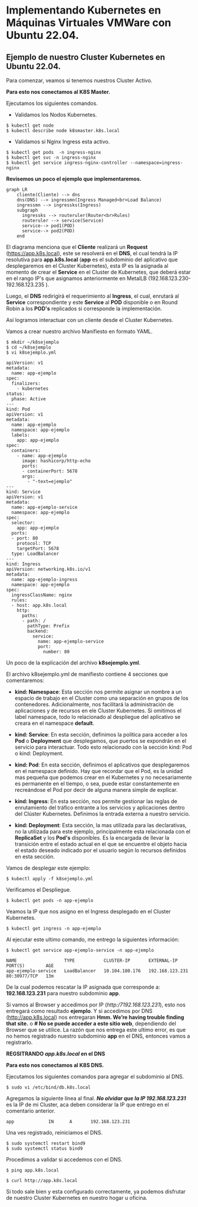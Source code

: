 # Implementando Kubernetes en Máquinas Virtuales VMWare con Ubuntu 22.04.

## Ejemplo de nuestro Cluster Kubernetes en Ubuntu 22.04.

Para comenzar, veamos si tenemos nuestros Cluster Activo.

**Para esto nos conectamos al K8S Master.**

Ejecutamos los siguientes comandos.

* Validamos los Nodos Kubernetes.

```
$ kubectl get node
$ kubectl describe node k8smaster.k8s.local
```

* Validamos si Nginx Ingress esta activo.

```
$ kubectl get pods  -n ingress-nginx
$ kubectl get svc -n ingress-nginx
$ kubectl get service ingress-nginx-controller --namespace=ingress-nginx
```

**Revisemos un poco el ejemplo que implementaremos.**

```mermaid
graph LR
    cliente(Cliente) --> dns
    dns(DNS) --> ingressmn(Ingress Managed<br>Load Balance)
    ingressmn --> ingressks(Ingress)
    subgraph  
      ingressks --> routeruler(Router<br>Rules)
      routeruler --> service(Service)
      service--> pod1(POD)
      service--> pod2(POD)
    end
```

El diagrama menciona que el **Cliente** realizará un **Request** (https://app.k8s.local), este se resolverá en el **DNS**, el cual tendrá la IP resolutiva para **app.k8s.local** (**app** es el subdominio del aplicativo que desplegaremos en el Cluster Kubernetes), esta IP es la asignada al momento de crear el **Service** en el Cluster de Kubernetes, que deberá estar en el rango IP's que asignamos anteriormente en MetalLB (192.168.123.230-192.168.123.235 ). 

Luego, el **DNS** redirigirá el requerimiento al **Ingress**, el cual, enrutará al **Service** correspondiente y este **Service** al **POD** disponible o  en Round Robin a los **POD's** replicados si corresponde la implementación.

Así logramos interactuar con un cliente desde el Cluster Kubernetes.

Vamos a crear nuestro archivo Manifiesto en formato YAML.

```
$ mkdir ~/k8sejemplo
$ cd ~/k8sejemplo
$ vi k8sejemplo.yml
```

```
apiVersion: v1
metadata:
  name: app-ejemplo
spec:
  finalizers:
    - kubernetes
status:
  phase: Active
---
kind: Pod
apiVersion: v1
metadata:
  name: app-ejemplo
  namespace: app-ejemplo
  labels:
    app: app-ejemplo
spec:
  containers:
    - name: app-ejemplo
      image: hashicorp/http-echo
      ports:
      - containerPort: 5678
      args:
        - "-text=ejemplo"
---
kind: Service
apiVersion: v1
metadata:
  name: app-ejemplo-service
  namespace: app-ejemplo
spec:
  selector:
    app: app-ejemplo
  ports:
  - port: 80
    protocol: TCP
    targetPort: 5678 
  type: LoadBalancer
---
kind: Ingress
apiVersion: networking.k8s.io/v1
metadata:
  name: app-ejemplo-ingress
  namespace: app-ejemplo
spec:
  ingressClassName: nginx
  rules:
  - host: app.k8s.local
    http:
      paths:
      - path: /
        pathType: Prefix
        backend:
          service:
            name: app-ejemplo-service
            port:
              number: 80
```
Un poco de la explicación del archivo **k8sejemplo.yml**.

El archivo k8sejemplo.yml de manifiesto contiene 4 secciones que comentaremos:
* **kind: Namespace**: Esta sección nos permite asignar un nombre a un espacio de trabajo en el Cluster como una separación en grupos de los contenedores. Adicionalmente, nos facilitará la administración de aplicaciones y de recursos en ele Cluster Kubernetes. Si omitimos el label namespace, todo lo relacionado al despliegue del aplicativo se creara en el namespace **default**.
*  **kind: Service**: En esta sección, definimos la política para acceder a los **Pod** o **Deployment** que desplegamos, que puertos se expondrán en el servicio para interactuar. Todo esto relacionado con la sección kind: Pod o kind: Deployment. 
* **kind: Pod**: En esta sección, definimos el aplicativos que desplegaremos en el namespace definido. Hay que recordar que el Pod, es la unidad mas pequeña que podemos crear en el Kubernetes y no necesariamente es permanente en el tiempo, o sea, puede estar constantemente en recreándose el Pod por decir de alguna manera simple de explicar.
* **kind: Ingress**: En esta sección, nos permite gestionar las reglas de enrutamiento del tráfico entrante a los servicios y aplicaciones dentro del Clúster Kubernetes. Definimos la entrada externa a nuestro servicio.

* **kind: Deployment**: Esta sección, la mas utilizada para las declarativas, no la utilizada para este ejemplo, principalmente esta relacionada con el **ReplicaSet** y los **Pod's** disponibles. Es la encargada de llevar la transición entre el estado actual en el que se encuentre el objeto hacia el estado deseado indicado por el usuario según lo recursos definidos en esta sección.

Vamos de desplegar este ejemplo:

```
$ kubectl apply -f k8sejemplo.yml
```

Verificamos el Despliegue.

```
$ kubectl get pods -n app-ejemplo
```

Veamos la IP que nos asigno en el Ingress desplegado en el Cluster Kubernetes.

```
$ kubectl get ingress -n app-ejemplo
```

Al ejecutar este ultimo comando, me entrego la siguientes información:

```
$ kubectl get service app-ejemplo-service -n app-ejemplo

NAME                  TYPE           CLUSTER-IP       EXTERNAL-IP       PORT(S)        AGE
app-ejemplo-service   LoadBalancer   10.104.180.176   192.168.123.231   80:30977/TCP   13m
```

De la cual podemos rescatar la IP asignada que corresponde a: **192.168.123.231** para nuestro subdominio **app**.

Si vamos al Browser y accedimos por IP (*http:/7192.168.123.231*), esto nos entregará como resultado **ejemplo**. Y si accedimos por DNS (http://app.k8s.local) nos entregaran **Hmm. We’re having trouble finding that site.** o **# No se puede acceder a este sitio web**, dependiendo del Browser que se utilice. La razón que nos entrega este ultimo error, es que no hemos registrado nuestro subdominio **app** en el DNS, entonces vamos a registrarlo.

**REGSITRANDO *app.k8s.local* en el DNS**

**Para esto nos conectamos al K8S DNS.**

Ejecutamos los siguientes comandos para agregar el subdominio al DNS.

```
$ sudo vi /etc/bind/db.k8s.local
```

Agregamos la siguiente línea al final. ***No olvidar que la IP 192.168.123.231*** es la IP de mi Cluster, aca deben considerar la IP que entrego en el comentario anterior.

```
app             IN      A       192.168.123.231
```

Una ves registrado, reiniciamos el DNS.

```
$ sudo systemctl restart bind9
$ sudo systemctl status bind9
```

Procedimos a validar si accedemos con el DNS.

```
$ ping app.k8s.local

$ curl http://app.k8s.local
```

Si todo sale bien y esta configurado correctamente, ya podemos disfrutar de nuestro Cluster Kubernetes en nuestro hogar u oficina.

